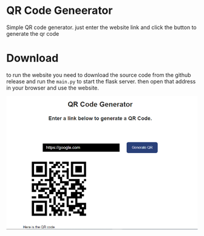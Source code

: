 # QR Code Geneerator

Simple QR code generator. just enter the website link and click the button to generate the qr code


# Download
to run the website you need to download the source code from the github release and run the `main.py` to start the flask server. then open that address in your browser and use the website.

![web](image.png)